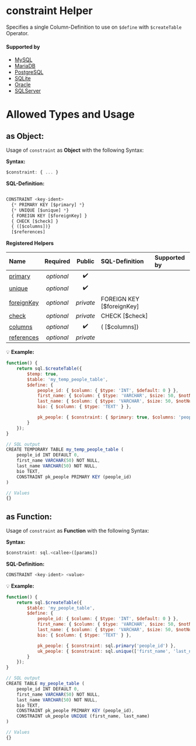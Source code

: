 # constraint Helper
Specifies a single Column-Definition to use on `$define` with `$createTable` Operator.

#### Supported by
- [MySQL](https://dev.mysql.com/doc/refman/5.7/en/constraints.html)
- [MariaDB](https://mariadb.com/kb/en/library/constraint/)
- [PostgreSQL](https://www.postgresql.org/docs/9.5/static/ddl-constraints.html)
- [SQLite](https://sqlite.org/lang_createtable.html#constraints)
- [Oracle](https://docs.oracle.com/cd/B28359_01/server.111/b28286/clauses002.htm#SQLRF52163)
- [SQLServer](https://docs.microsoft.com/en-us/sql/t-sql/statements/alter-table-table-constraint-transact-sql)

# Allowed Types and Usage

## as Object:

Usage of `constraint` as **Object** with the following Syntax:

**Syntax:**

```javascript
$constraint: { ... }
```

**SQL-Definition:**
```javascript

CONSTRAINT <key-ident> 
  {* PRIMARY KEY [$primary] *}
  {* UNIQUE [$unique] *}
  { FOREIGN KEY [$foreignKey] }
  { CHECK [$check] }
  { ([$columns])}
  [$references]

```

**Registered Helpers**

Name|Required|Public|SQL-Definition|Supported by
:---|:------:|:----:|:-------------|:-----------
[primary](../../../helpers/ddl/constraint/primary/)|*optional*|:heavy_check_mark:||
[unique](../../../helpers/ddl/constraint/unique/)|*optional*|:heavy_check_mark:||
[foreignKey](./private/foreignKey/)|*optional*|*private*| FOREIGN KEY  [$foreignKey] |
[check](./private/check/)|*optional*|*private*| CHECK  [$check] |
[columns](../../../helpers/ddl/columns/)|*optional*|:heavy_check_mark:| ( [$columns])|
[references](./private/references/)|*optional*|*private*||

:bulb: **Example:**
```javascript
function() {
    return sql.$createTable({
        $temp: true,
        $table: 'my_temp_people_table',
        $define: {
            people_id: { $column: { $type: 'INT', $default: 0 } },
            first_name: { $column: { $type: 'VARCHAR', $size: 50, $notNull: true } },
            last_name: { $column: { $type: 'VARCHAR', $size: 50, $notNull: true } },
            bio: { $column: { $type: 'TEXT' } },

            pk_people: { $constraint: { $primary: true, $columns: 'people_id' } }
        }
    });
}

// SQL output
CREATE TEMPORARY TABLE my_temp_people_table (
    people_id INT DEFAULT 0,
    first_name VARCHAR(50) NOT NULL,
    last_name VARCHAR(50) NOT NULL,
    bio TEXT,
    CONSTRAINT pk_people PRIMARY KEY (people_id)
)

// Values
{}
```

## as Function:

Usage of `constraint` as **Function** with the following Syntax:

**Syntax:**

```javascript
$constraint: sql.<callee>([params])
```

**SQL-Definition:**
```javascript
CONSTRAINT <key-ident> <value>
```

:bulb: **Example:**
```javascript
function() {
    return sql.$createTable({
        $table: 'my_people_table',
        $define: {
            people_id: { $column: { $type: 'INT', $default: 0 } },
            first_name: { $column: { $type: 'VARCHAR', $size: 50, $notNull: true } },
            last_name: { $column: { $type: 'VARCHAR', $size: 50, $notNull: true } },
            bio: { $column: { $type: 'TEXT' } },

            pk_people: { $constraint: sql.primary('people_id') },
            uk_people: { $constraint: sql.unique(['first_name', 'last_name']) }
        }
    });
}

// SQL output
CREATE TABLE my_people_table (
    people_id INT DEFAULT 0,
    first_name VARCHAR(50) NOT NULL,
    last_name VARCHAR(50) NOT NULL,
    bio TEXT,
    CONSTRAINT pk_people PRIMARY KEY (people_id),
    CONSTRAINT uk_people UNIQUE (first_name, last_name)
)

// Values
{}
```

